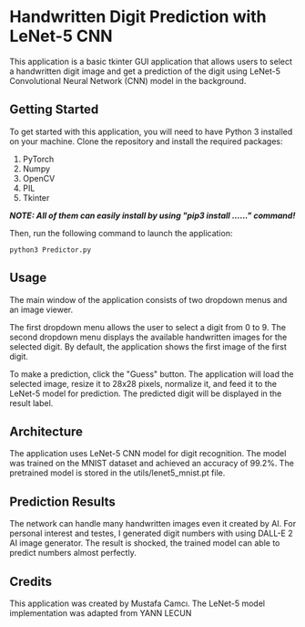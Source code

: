 # Handwritten Digit Prediction with LeNet-5 CNN
This application is a basic tkinter GUI application that allows users to select a handwritten digit image and get a prediction of the digit using LeNet-5 Convolutional Neural Network (CNN) model in the background.

## Getting Started

To get started with this application, you will need to have Python 3 installed on your machine. Clone the repository and install the required packages:

1. PyTorch
2. Numpy
3. OpenCV
4. PIL
5. Tkinter

***NOTE: All of them can easily install by using "pip3 install ......" command!***


Then, run the following command to launch the application:

```
python3 Predictor.py
```

## Usage

The main window of the application consists of two dropdown menus and an image viewer.

The first dropdown menu allows the user to select a digit from 0 to 9. The second dropdown menu displays the available handwritten images for the selected digit. By default, the application shows the first image of the first digit.

To make a prediction, click the "Guess" button. The application will load the selected image, resize it to 28x28 pixels, normalize it, and feed it to the LeNet-5 model for prediction. The predicted digit will be displayed in the result label.

## Architecture

The application uses LeNet-5 CNN model for digit recognition. The model was trained on the MNIST dataset and achieved an accuracy of 99.2%. The pretrained model is stored in the utils/lenet5_mnist.pt file.


## Prediction Results

The network can handle many handwritten images even it created by AI. For personal interest and testes, I generated digit numbers with using DALL-E 2 AI image generator. The result is shocked, the trained model can able to predict numbers almost perfectly.

## Credits

This application was created by Mustafa Camcı. The LeNet-5 model implementation was adapted from YANN LECUN
